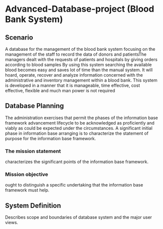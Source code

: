 # Advanced-Database-project (Blood Bank System)
## Scenario
A database for the management of the blood
bank system focusing on the management of
the staff to record the data of donors and
patientsThe managers dealt with the requests of
patients and hospitals by giving orders
according to blood samples
By using this system searching the available
blood becomes easy and saves lot of time than
the manual system. It will hoard, operate,
recover and analyze information concerned
with the administrative and inventory
management within a blood bank. This system
is developed in a manner that it is manageable,
time effective, cost effective, flexible and
much man power is not required
## Database Planning
The administration exercises that permit the phases of
the information base framework advancement
lifecycle to be acknowledged as proficiently and
viably as could be expected under the circumstances.
A significant initial phase in information base
arranging is to characterize the statement of
purpose for the information base framework.

### The mission statement
characterizes the significant points of the information base framework.

### Mission objective
ought to distinguish a specific undertaking that the information base framework must help.

## System Definition
Describes scope and boundaries of database system and the major user views.



